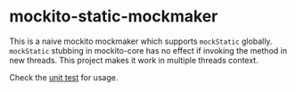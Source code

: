 # mockito-static-mockmaker

This is a naive mockito mockmaker which supports `mockStatic` globally.
`mockStatic` stubbing in mockito-core has no effect if invoking the method in new threads.
This project makes it work in multiple threads context.

Check the [unit test](src/test/java/GlobalStaticMockMakerTest.java) for usage.
